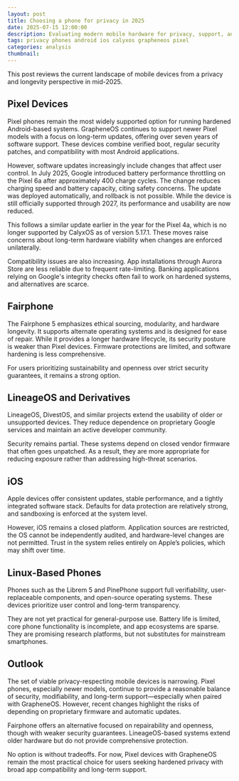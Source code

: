 ```yaml
---
layout: post
title: Choosing a phone for privacy in 2025
date: 2025-07-15 12:00:00
description: Evaluating modern mobile hardware for privacy, support, and long-term usability.
tags: privacy phones android ios calyxos grapheneos pixel
categories: analysis
thumbnail: 
---
```


This post reviews the current landscape of mobile devices from a privacy and longevity perspective in mid-2025.

## Pixel Devices

Pixel phones remain the most widely supported option for running hardened Android-based systems. GrapheneOS continues to support newer Pixel models with a focus on long-term updates, offering over seven years of software support. These devices combine verified boot, regular security patches, and compatibility with most Android applications.

However, software updates increasingly include changes that affect user control. In July 2025, Google introduced battery performance throttling on the Pixel 6a after approximately 400 charge cycles. The change reduces charging speed and battery capacity, citing safety concerns. The update was deployed automatically, and rollback is not possible. While the device is still officially supported through 2027, its performance and usability are now reduced.

This follows a similar update earlier in the year for the Pixel 4a, which is no longer supported by CalyxOS as of version 5.17.1. These moves raise concerns about long-term hardware viability when changes are enforced unilaterally.

Compatibility issues are also increasing. App installations through Aurora Store are less reliable due to frequent rate-limiting. Banking applications relying on Google's integrity checks often fail to work on hardened systems, and alternatives are scarce.

## Fairphone

The Fairphone 5 emphasizes ethical sourcing, modularity, and hardware longevity. It supports alternate operating systems and is designed for ease of repair. While it provides a longer hardware lifecycle, its security posture is weaker than Pixel devices. Firmware protections are limited, and software hardening is less comprehensive.

For users prioritizing sustainability and openness over strict security guarantees, it remains a strong option.

## LineageOS and Derivatives

LineageOS, DivestOS, and similar projects extend the usability of older or unsupported devices. They reduce dependence on proprietary Google services and maintain an active developer community.

Security remains partial. These systems depend on closed vendor firmware that often goes unpatched. As a result, they are more appropriate for reducing exposure rather than addressing high-threat scenarios.

## iOS

Apple devices offer consistent updates, stable performance, and a tightly integrated software stack. Defaults for data protection are relatively strong, and sandboxing is enforced at the system level.

However, iOS remains a closed platform. Application sources are restricted, the OS cannot be independently audited, and hardware-level changes are not permitted. Trust in the system relies entirely on Apple’s policies, which may shift over time.

## Linux-Based Phones

Phones such as the Librem 5 and PinePhone support full verifiability, user-replaceable components, and open-source operating systems. These devices prioritize user control and long-term transparency.

They are not yet practical for general-purpose use. Battery life is limited, core phone functionality is incomplete, and app ecosystems are sparse. They are promising research platforms, but not substitutes for mainstream smartphones.

## Outlook

The set of viable privacy-respecting mobile devices is narrowing. Pixel phones, especially newer models, continue to provide a reasonable balance of security, modifiability, and long-term support—especially when paired with GrapheneOS. However, recent changes highlight the risks of depending on proprietary firmware and automatic updates.

Fairphone offers an alternative focused on repairability and openness, though with weaker security guarantees. LineageOS-based systems extend older hardware but do not provide comprehensive protection.

No option is without tradeoffs. For now, Pixel devices with GrapheneOS remain the most practical choice for users seeking hardened privacy with broad app compatibility and long-term support.
